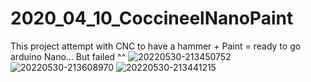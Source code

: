 # 2020_04_10_CoccineelNanoPaint
This project attempt with CNC to have a hammer + Paint = ready to go arduino Nano... But failed ^^
![20220530-213450752](https://user-images.githubusercontent.com/106495897/171051529-f11a042f-db2b-4f68-b05b-3d15ec7c2b23.png)
![20220530-213608970](https://user-images.githubusercontent.com/106495897/171051535-da152d5d-a249-42ce-8e52-03610d92fad7.png)
![20220530-213441215](https://user-images.githubusercontent.com/106495897/171051536-ab2dcbaf-8eb9-4795-8334-da38e64963df.png)

